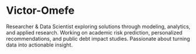 # Victor-Omefe
Researcher &amp; Data Scientist exploring solutions through modeling, analytics, and applied research. Working on academic risk prediction, personalized recommendations, and public debt impact studies. Passionate about turning data into actionable insight.
